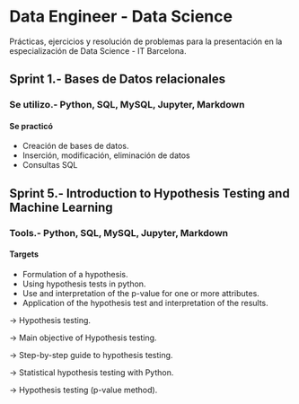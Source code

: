 # Data Engineer - Data Science
Prácticas, ejercicios y resolución de problemas para la presentación en la especialización de Data Science - IT Barcelona.
## Sprint 1.- Bases de Datos relacionales
### Se utilizo.- Python, SQL, MySQL, Jupyter, Markdown
#### Se practicó
 - Creación de bases de datos.
 - Inserción, modificación, eliminación de datos
 - Consultas SQL
## Sprint 5.- Introduction to Hypothesis Testing and Machine Learning
### Tools.- Python, SQL, MySQL, Jupyter, Markdown
#### Targets
- Formulation of a hypothesis.
- Using hypothesis tests in python.
- Use and interpretation of the p-value for one or more attributes.
- Application of the hypothesis test and interpretation of the results.

-> Hypothesis testing.

-> Main objective of Hypothesis testing.

-> Step-by-step guide to hypothesis testing.

-> Statistical hypothesis testing with Python.

-> Hypothesis testing (p-value method).

